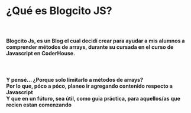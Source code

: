 <h1>¿Qué es Blogcito JS?</h1>
<br/>
<h4>Blogcito Js, es un Blog el cual decidí crear para ayudar a mis alumnos a comprender métodos de arrays, durante su cursada en el curso de Javascript en CoderHouse.</h4>
<br/>
<h4>
Y pensé... ¿Porque solo limitarlo a métodos de arrays? <br/>
Por lo que, póco a póco, planeo ir agregando contenido respecto a Javascript <br/>
Y que en un fúturo, sea útil, como guia práctica, para aquellos/as que recien estan comenzando
</h4>